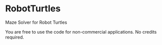 RobotTurtles
============

Maze Solver for Robot Turtles


You are free to use the code for non-commercial applications. No credits required.
